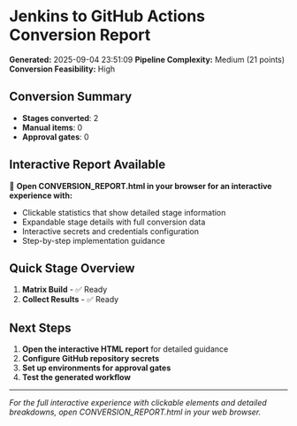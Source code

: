 # Jenkins to GitHub Actions Conversion Report

**Generated:** 2025-09-04 23:51:09
**Pipeline Complexity:** Medium (21 points)
**Conversion Feasibility:** High

## Conversion Summary
- **Stages converted**: 2
- **Manual items**: 0
- **Approval gates**: 0

## Interactive Report Available
📱 **Open CONVERSION_REPORT.html in your browser for an interactive experience with:**
- Clickable statistics that show detailed stage information
- Expandable stage details with full conversion data
- Interactive secrets and credentials configuration
- Step-by-step implementation guidance

## Quick Stage Overview

1. **Matrix Build**  - ✅ Ready
2. **Collect Results**  - ✅ Ready

## Next Steps
1. **Open the interactive HTML report** for detailed guidance
2. **Configure GitHub repository secrets**
3. **Set up environments for approval gates**
4. **Test the generated workflow**

---
*For the full interactive experience with clickable elements and detailed breakdowns, open CONVERSION_REPORT.html in your web browser.*